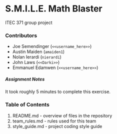 # S.M.I.L.E. Math Blaster

ITEC 371 group project

### Contributors
- Joe Semendinger (`<<username_here>>`)
- Austin Maiden (`amaiden1`)
- Nolan Ierardi (`nierardi`)
- John Laws (`<<Darki>>`)
- Emmanuel Edamwen (`<<username_here>>`)

##### Assignment Notes

It took roughly 5 minutes to complete this exercise.

### Table of Contents

1. README.md - overview of files in the repository
2. team_rules.md - rules used for this team
3. style_guide.md - project coding style guide
